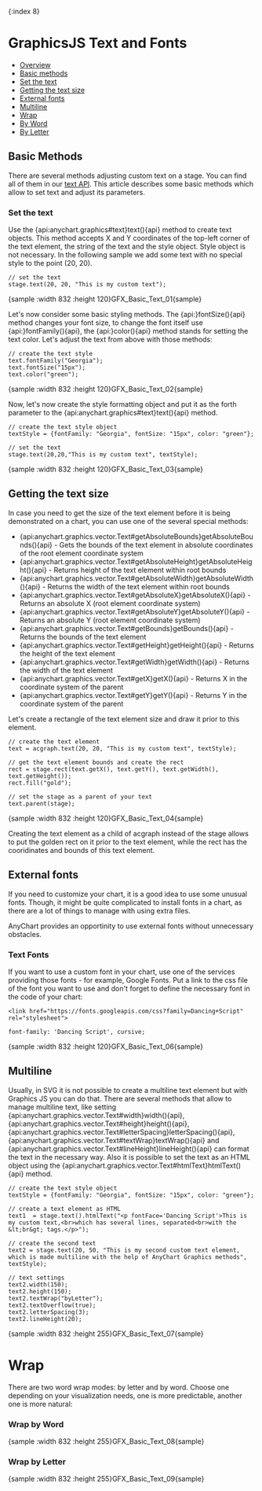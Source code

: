 {:index 8}
# GraphicsJS Text and Fonts

* [Overview](#overview)
* [Basic methods](#basic_methods)
 * [Set the text](#set_the_text)
* [Getting the text size](#getting_the_text_size)
* [External fonts](#external_fonts)
* [Multiline](#multiline)
* [Wrap](#wrap)
 * [By Word](#wrap_by_word)
 * [By Letter](#wrap_by_letter)

## Basic Methods
 
There are several methods adjusting custom text on a stage. You can find all of them in our <a href="https://api.anychart.com/latest/anychart.graphics.vector.Text">text API</a>. This article describes some basic methods which allow to set text and adjust its parameters.

### Set the text

Use the {api:anychart.graphics#text}text(){api} method to create text objects. This method accepts X and Y coordinates of the top-left corner of the text element, the string of the text and the style object. Style object is not necessary. In the following sample we add some text with no special style to the point (20, 20).

```
// set the text
stage.text(20, 20, "This is my custom text");
```

{sample :width 832 :height 120}GFX\_Basic\_Text\_01{sample}

Let's now consider some basic styling methods. The {api:}fontSize(){api} method changes your font size, to change the font itself use {api:}fontFamily(){api}, the {api:}color(){api} method stands for setting the text color. Let's adjust the text from above with those methods:

```
// create the text style 
text.fontFamily("Georgia");
text.fontSize("15px");
text.color("green");
```
{sample :width 832 :height 120}GFX\_Basic\_Text\_02{sample}

Now, let's now create the style formatting object and put it as the forth parameter to the {api:anychart.graphics#text}text(){api} method.

```
// create the text style object
textStyle = {fontFamily: "Georgia", fontSize: "15px", color: "green"};

// set the text
stage.text(20,20,"This is my custom text", textStyle);
```

{sample :width 832 :height 120}GFX\_Basic\_Text\_03{sample}


## Getting the text size

In case you need to get the size of the text element before it is being demonstrated on a chart, you can use one of the several special methods: 
 - {api:anychart.graphics.vector.Text#getAbsoluteBounds}getAbsoluteBounds(){api} - Gets the bounds of the text element in absolute coordinates of the root element coordinate system
 - {api:anychart.graphics.vector.Text#getAbsoluteHeight}getAbsoluteHeight(){api} - Returns height of the text element within root bounds
 - {api:anychart.graphics.vector.Text#getAbsoluteWidth}getAbsoluteWidth(){api} - Returns the width of the text element within root bounds
 - {api:anychart.graphics.vector.Text#getAbsoluteX}getAbsoluteX(){api} - Returns an absolute X (root element coordinate system)
 - {api:anychart.graphics.vector.Text#getAbsoluteY}getAbsoluteY(){api} - Returns an absolute Y (root element coordinate system)
 - {api:anychart.graphics.vector.Text#getBounds}getBounds(){api} -	Returns the bounds of the text element
 - {api:anychart.graphics.vector.Text#getHeight}getHeight(){api} - Returns the height of the text element
 - {api:anychart.graphics.vector.Text#getWidth}getWidth(){api} - Returns the width of the text element
 - {api:anychart.graphics.vector.Text#getX}getX(){api} - Returns X in the coordinate system of the parent
 - {api:anychart.graphics.vector.Text#getY}getY(){api} - Returns Y in the coordinate system of the parent

Let's create a rectangle of the text element size and draw it prior to this element.

```
// create the text element
text = acgraph.text(20, 20, "This is my custom text", textStyle);

// get the text element bounds and create the rect
rect = stage.rect(text.getX(), text.getY(), text.getWidth(), text.getHeight());
rect.fill("gold");

// set the stage as a parent of your text
text.parent(stage);
```

{sample :width 832 :height 120}GFX\_Basic\_Text\_04{sample}

Creating the text element as a child of acgraph instead of the stage allows to put the golden rect on it prior to the text element, while the rect has the cooridinates and bounds of this text element.

## External fonts

If you need to customize your chart, it is a good idea to use some unusual fonts. Though, it might be quite complicated to install fonts in a chart, as there are a lot of things to manage with using extra files. 

AnyChart provides an opportinity to use external fonts without unnecessary obstacles.

### Text Fonts

If you want to use a custom font in your chart, use one of the services providing those fonts - for example, Google Fonts. Put a link to the css file of the font you want to use and don't forget to define the necessary font in the code of your chart:

```
<link href="https://fonts.googleapis.com/css?family=Dancing+Script" rel="stylesheet"> 
```

```
font-family: 'Dancing Script', cursive;
```

{sample :width 832 :height 120}GFX\_Basic\_Text\_06{sample}


## Multiline

Usually, in SVG it is not possible to create a multiline text element but with Graphics JS you can do that. There are several methods that allow to manage multiline text, like setting {api:anychart.graphics.vector.Text#width}width(){api}, {api:anychart.graphics.vector.Text#height}height(){api}, {api:anychart.graphics.vector.Text#letterSpacing}letterSpacing(){api}, {api:anychart.graphics.vector.Text#textWrap}textWrap(){api} and {api:anychart.graphics.vector.Text#lineHeight}lineHeight(){api} can format the text in the necessary way. Also it is possible to set the text as an HTML object using the {api:anychart.graphics.vector.Text#htmlText}htmlText(){api} method.

```
// create the text style object
textStyle = {fontFamily: "Georgia", fontSize: "15px", color: "green"};

// create a text element as HTML
text1  = stage.text().htmlText("<p fontFace='Dancing Script'>This is my custom text,<br>which has several lines, separated<br>with the &lt;br&gt; tags.</p>");

// create the second text 
text2 = stage.text(20, 50, "This is my second custom text element, which is made multiline with the help of AnyChart Graphics methods", textStyle);

// text settings
text2.width(150);
text2.height(150);
text2.textWrap("byLetter");
text2.textOverflow(true);
text2.letterSpacing(3);
text2.lineHeight(20);
```

{sample :width 832 :height 255}GFX\_Basic\_Text\_07{sample}

# Wrap

There are two word wrap modes: by letter and by word. Choose one depending on your visualization needs, one is more predictable, another one is more natural:

### Wrap by Word

{sample :width 832 :height 255}GFX\_Basic\_Text\_08{sample}

### Wrap by Letter

{sample :width 832 :height 255}GFX\_Basic\_Text\_09{sample}

